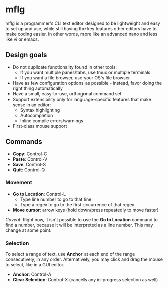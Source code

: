 # mflg

mflg is a programmer's CLI text editor designed to be lightweight and easy to set up
and use, while still having the key features other editors have to make coding easier.
In other words, more like an advanced nano and less like vi or emacs.

## Design goals

- Do not duplicate functionality found in other tools:
  - If you want multiple panes/tabs, use tmux or multiple terminals
  - If you want a file browser, use your OS's file browser
- Have as few configuration options as possible - instead, favor doing the right thing
  automatically
- Have a small, easy-to-use, orthogonal command set
- Support extensibility only for language-specific features that make sense in an editor:
  - Syntax highlighting
  - Autocompletion
  - Inline compile errors/warnings
- First-class mouse support

## Commands

- **Copy**: Control-C
- **Paste**: Control-V
- **Save**: Control-S
- **Quit**: Control-Q

### Movement

- **Go to Location**: Control-L
  - Type line number to go to that line
  - Type a regex to go to the first occurrence of that regex
- **Move cursor**: arrow keys (hold down/press repeatedly to move faster)

_Caveat_: Right now, it isn't possible to use the **Go to Location** command to find a number, because it will be interpreted as a line number. This may change at some point.

### Selection

To select a range of text, use **Anchor** at each end of the range consecutively, in any order.
Alternatively, you may click and drag the mouse to select, like in a GUI editor.

- **Anchor**: Control-A
- **Clear Selection**: Control-X (cancels any in-progress selection as well)